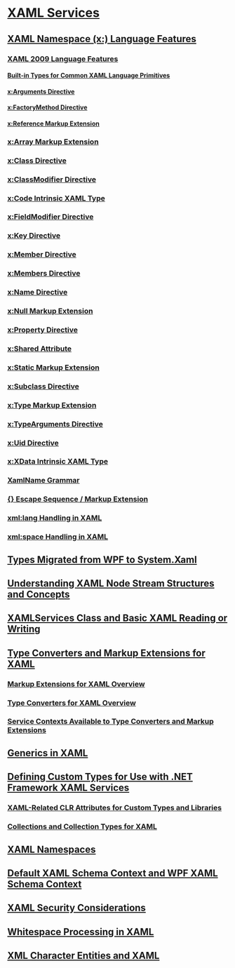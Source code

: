 # [XAML Services](index.md)
## [XAML Namespace (x:) Language Features](xaml-namespace-x-language-features.md)
### [XAML 2009 Language Features](xaml-2009-language-features.md)
#### [Built-in Types for Common XAML Language Primitives](built-in-types-for-common-xaml-language-primitives.md)
#### [x:Arguments Directive](x-arguments-directive.md)
#### [x:FactoryMethod Directive](x-factorymethod-directive.md)
#### [x:Reference Markup Extension](x-reference-markup-extension.md)
### [x:Array Markup Extension](x-array-markup-extension.md)
### [x:Class Directive](x-class-directive.md)
### [x:ClassModifier Directive](x-classmodifier-directive.md)
### [x:Code Intrinsic XAML Type](x-code-intrinsic-xaml-type.md)
### [x:FieldModifier Directive](x-fieldmodifier-directive.md)
### [x:Key Directive](x-key-directive.md)
### [x:Member Directive](x-member-directive.md)
### [x:Members Directive](x-members-directive.md)
### [x:Name Directive](x-name-directive.md)
### [x:Null Markup Extension](x-null-markup-extension.md)
### [x:Property Directive](x-property-directive.md)
### [x:Shared Attribute](x-shared-attribute.md)
### [x:Static Markup Extension](x-static-markup-extension.md)
### [x:Subclass Directive](x-subclass-directive.md)
### [x:Type Markup Extension](x-type-markup-extension.md)
### [x:TypeArguments Directive](x-typearguments-directive.md)
### [x:Uid Directive](x-uid-directive.md)
### [x:XData Intrinsic XAML Type](x-xdata-intrinsic-xaml-type.md)
### [XamlName Grammar](xamlname-grammar.md)
### [{} Escape Sequence / Markup Extension](escape-sequence-markup-extension.md)
### [xml:lang Handling in XAML](xml-lang-handling-in-xaml.md)
### [xml:space Handling in XAML](xml-space-handling-in-xaml.md)
## [Types Migrated from WPF to System.Xaml](types-migrated-from-wpf-to-system-xaml.md)
## [Understanding XAML Node Stream Structures and Concepts](understanding-xaml-node-stream-structures-and-concepts.md)
## [XAMLServices Class and Basic XAML Reading or Writing](xamlservices-class-and-basic-xaml-reading-or-writing.md)
## [Type Converters and Markup Extensions for XAML](type-converters-and-markup-extensions-for-xaml.md)
### [Markup Extensions for XAML Overview](markup-extensions-for-xaml-overview.md)
### [Type Converters for XAML Overview](type-converters-for-xaml-overview.md)
### [Service Contexts Available to Type Converters and Markup Extensions](service-contexts-available-to-type-converters-and-markup-extensions.md)
## [Generics in XAML](generics-in-xaml.md)
## [Defining Custom Types for Use with .NET Framework XAML Services](defining-custom-types-for-use-with-net-framework-xaml-services.md)
### [XAML-Related CLR Attributes for Custom Types and Libraries](xaml-related-clr-attributes-for-custom-types-and-libraries.md)
### [Collections and Collection Types for XAML](collections-and-collection-types-for-xaml.md)
## [XAML Namespaces](xaml-namespaces-for-net-framework-xaml-services.md)
## [Default XAML Schema Context and WPF XAML Schema Context](default-xaml-schema-context-and-wpf-xaml-schema-context.md)
## [XAML Security Considerations](xaml-security-considerations.md)
## [Whitespace Processing in XAML](whitespace-processing-in-xaml.md)
## [XML Character Entities and XAML](xml-character-entities-and-xaml.md)
